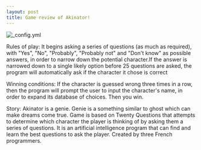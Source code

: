 ```yaml
---
layout: post
title: Game review of Akinator!
---
```

![_config.yml](http://android24.net/wp-content/uploads/2016/05/Akinator-skrinshot-gejmpleya-1.jpg)

Rules of play: It begins asking a series of questions (as much as required), with "Yes", "No", "Probably", "Probably not" and "Don't know" as possible answers, in order to narrow down the potential character.If the answer is narrowed down to a single likely option before 25 questions are asked, the program will automatically ask if the character it chose is correct

Winning conditions: If the character is guessed wrong three times in a row, then the program will prompt the user to input the character's name, in order to expand its database of choices. Then you win.

Story: Akinator is a genie. Genie is a something similar to ghost which can make dreams come true. Game is based on Twenty Questions that attempts to determine which character the player is thinking of by asking them a series of questions. It is an artificial intelligence program that can find and learn the best questions to ask the player. Created by three French programmers.

